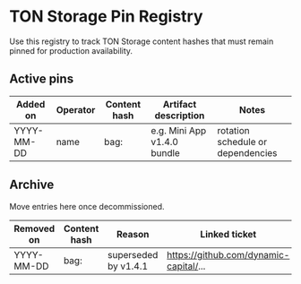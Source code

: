 # TON Storage Pin Registry

Use this registry to track TON Storage content hashes that must remain pinned for production availability.

## Active pins

| Added on | Operator | Content hash | Artifact description | Notes |
| --- | --- | --- | --- | --- |
| YYYY-MM-DD | name | bag:<hash> | e.g. Mini App v1.4.0 bundle | rotation schedule or dependencies |

## Archive

Move entries here once decommissioned.

| Removed on | Content hash | Reason | Linked ticket |
| --- | --- | --- | --- |
| YYYY-MM-DD | bag:<hash> | superseded by v1.4.1 | https://github.com/dynamic-capital/... |
